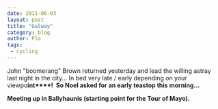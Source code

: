 ```yaml
---
date: 2011-06-03
layout: post
title: "Galway"
category: blog
author: Flo
tags:
 - cycling
---
```


John "boomerang" Brown returned yesterday and lead the willing astray last night in the city... In bed very late / early depending on your viewpo**int****!  So Noel asked for an early teastop this morning...**  

**Meeting up in Ballyhaunis (starting point for the Tour of Mayo).**
